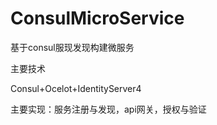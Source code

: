 # ConsulMicroService
基于consul服现发现构建微服务

主要技术

Consul+Ocelot+IdentityServer4

主要实现：服务注册与发现，api网关，授权与验证

